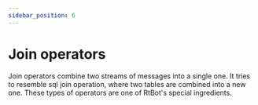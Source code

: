 ```yaml
---
sidebar_position: 6
---
```


# Join operators

Join operators combine two streams of messages into a single one. It tries to resemble sql join operation, where two
tables are combined into a new one. These types of operators are one of RtBot's special ingredients.
